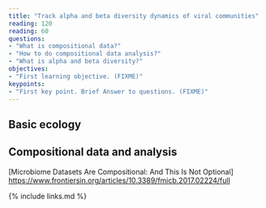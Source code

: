 ```yaml
---
title: "Track alpha and beta diversity dynamics of viral communities"
reading: 120
reading: 60
questions:
- "What is compositional data?"
- "How to do compositional data analysis?"
- "What is alpha and beta diversity?"
objectives:
- "First learning objective. (FIXME)"
keypoints:
- "First key point. Brief Answer to questions. (FIXME)"
---
```

## Basic ecology

## Compositional data and analysis
[Microbiome Datasets Are Compositional: And This Is Not Optional] https://www.frontiersin.org/articles/10.3389/fmicb.2017.02224/full

{% include links.md %}

